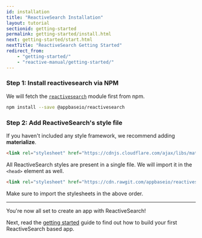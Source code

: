 ```yaml
---
id: installation
title: "ReactiveSearch Installation"
layout: tutorial
sectionid: getting-started
permalink: getting-started/install.html
next: getting-started/start.html
nextTitle: "ReactiveSearch Getting Started"
redirect_from:
    - "getting-started/"
    - "reactive-manual/getting-started/"
---
```


### Step 1: Install reactivesearch via NPM

We will fetch the [`reactivesearch`](https://www.npmjs.com/package/@appbaseio/reactivesearch) module first from npm.

```bash
npm install --save @appbaseio/reactivesearch
```

### Step 2: Add ReactiveSearch's style file

If you haven't included any style framework, we recommend adding **materialize**.

```html
<link rel="stylesheet" href="https://cdnjs.cloudflare.com/ajax/libs/materialize/0.98.0/css/materialize.min.css">
```

All ReactiveSearch styles are present in a single file. We will import it in the `<head>` element as well.

```html
<link rel="stylesheet" href="https://cdn.rawgit.com/appbaseio/reactivesearch/master/dist/css/style.min.css">
```

Make sure to import the stylesheets in the above order.

---

You're now all set to create an app with ReactiveSearch!

Next, read the [getting started](/getting-started/RSStart.html) guide to find out how to build your first ReactiveSearch based app.
